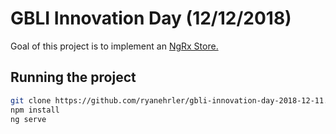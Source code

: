 # GBLI Innovation Day (12/12/2018)

Goal of this project is to implement an <a href="https://ngrx.io/">NgRx Store.</a>

## Running the project

```bash
git clone https://github.com/ryanehrler/gbli-innovation-day-2018-12-11.git
npm install
ng serve
```
